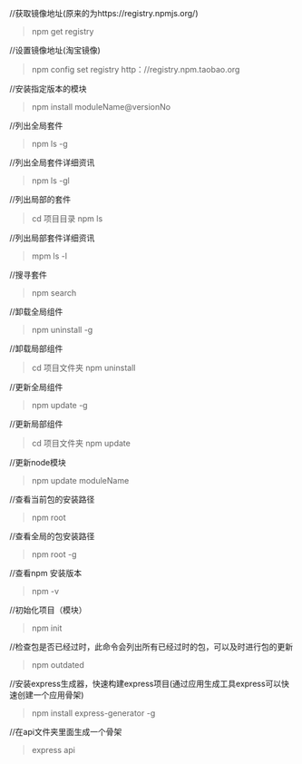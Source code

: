//获取镜像地址(原来的为https://registry.npmjs.org/)
>npm get registry

//设置镜像地址(淘宝镜像)
>npm config set registry http：//registry.npm.taobao.org

//安装指定版本的模块
>npm install moduleName@versionNo

//列出全局套件
>npm ls -g

//列出全局套件详细资讯
>npm ls -gl

//列出局部的套件
>cd 项目目录
>npm ls

//列出局部套件详细资讯
>mpm ls -l

//搜寻套件
>npm search <package name>

//卸载全局组件
>npm uninstall <package name> -g

//卸载局部组件
>cd 项目文件夹
>npm uninstall <package name>

//更新全局组件
>npm update -g

//更新局部组件
>cd 项目文件夹
>npm update

//更新node模块
>npm update moduleName

//查看当前包的安装路径
>npm root

//查看全局的包安装路径
>npm root -g

//查看npm 安装版本
>npm -v

//初始化项目（模块）
>npm init

//检查包是否已经过时，此命令会列出所有已经过时的包，可以及时进行包的更新
>npm outdated

//安装express生成器，快速构建express项目(通过应用生成工具express可以快速创建一个应用骨架)
>npm install express-generator -g

//在api文件夹里面生成一个骨架
>express api
